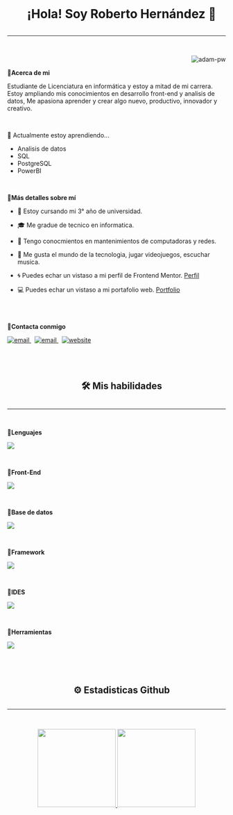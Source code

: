 <div id="user-content-toc">
  <ul align="Center">
    <summary><h1 style="display: inline-block"> ¡Hola!  Soy Roberto Hernández 👋  </h1></summary>
  </ul>
</div>

___

</br>

<!-- profile picture  -->
<p><img align="right" src="https://github.com/Adam-pw/Adam-pw/blob/main/animation_500_kxa883sd.gif" alt="adam-pw" /></p>
  
</br> 

<!-- about me -->

**📍Acerca de mi**

<!--Start Intro-->               
<p align="left"> Estudiante de Licenciatura en informática y estoy a mitad de mi carrera. Estoy ampliando mis conocimientos en desarrollo front-end y analisis de datos, Me apasiona aprender y crear algo nuevo, productivo, innovador y creativo. </p>

</br>

🌱 Actualmente estoy aprendiendo...
  - Analisis de datos
  - SQL
  - PostgreSQL
  - PowerBI

</br>

**📍Más detalles sobre mí**

- :scroll: Estoy cursando mi 3° año de universidad.

- :mortar_board: Me gradue de tecnico en informatica.

- :wrench: Tengo conocmientos en mantenimientos de computadoras y redes.

- :space_invader: Me gusta el mundo de la tecnologia, jugar videojuegos, escuchar musica.

- :cyclone: Puedes echar un vistaso a mi perfil de Frontend Mentor. [Perfil](https://www.frontendmentor.io/profile/rherndz) 

- :computer: Puedes echar un vistaso a mi portafolio web. [Portfolio](https://kiran1689.github.io) 

<br />

<!-- Social Media -->

</br>

**📍Contacta conmigo**

<p align="left">
  <a href="mailto:farahaitelahmadi@gmail.com">
     <img  src="https://img.shields.io/badge/email-red?style=for-the-badge&logo=gmail&logoColor=white" alt="email">
  <a/>&nbsp;
  <a href="https://www.linkedin.com/in/farah-ahmadi">
     <img  src="https://img.shields.io/badge/linkedin-0A66C2?style=for-the-badge&logo=linkedin&logoColor=white" alt="email">
  <a/>&nbsp;
  <a href="https://farahelahmadi.me">
     <img  src="https://img.shields.io/badge/website-C3897E?style=for-the-badge&logo=about.me&logoColor=white" alt="website">
  <a/>
<p/>

</br>

###

<div id="user-content-toc">
  <ul align="Center">
    <summary><h2 style="display: inline-block"> 🛠️ Mis habilidades </h2></summary>
  </ul>
</div>

___

</br>

**📍Lenguajes**

<!-- tech stack icons -->
<p align="rigth">
  <a href="https://skillicons.dev">
    <img src="https://skillicons.dev/icons?i=java,php,cs,js&perline=14" />
  </a>
</p>

</br>

**📍Front-End**

<!-- tech stack icons -->
<p align="rigth">
  <a href="https://skillicons.dev">
    <img src="https://skillicons.dev/icons?i=html,css,js&perline=14" />
  </a>
</p>

</br>

**📍Base de datos**

<!-- tech stack icons -->
<p align="rigth">
  <a href="https://skillicons.dev">
    <img src="https://skillicons.dev/icons?i=postgres,mysql&perline=14" />
  </a>
</p>

</br>

**📍Framework**

<!-- tech stack icons -->
<p align="rigth">
  <a href="https://skillicons.dev">
    <img src="https://skillicons.dev/icons?i=tailwind,bootstrap,dotnet&perline=14" />
  </a>
</p>

</br>

**📍IDES**

<!--tech stack icons-->
<p align="rigth">
  <a href="https://skillicons.dev">
    <img src="https://skillicons.dev/icons?i=vscode,visualstudio,sublime&perline=14" />
  </a>
</p>

</br>

**📍Herramientas**

<!-- tech stack icons -->
<p align="rigth">
  <a href="https://skillicons.dev">
    <img src="https://skillicons.dev/icons?i=wordpress,git,github,npm,figma,windows,ubuntu&perline=14" />
  </a>
</p>

</br>

###

<div id="user-content-toc">
  <ul align="Center">
    <summary><h2 style="display: inline-block"> ⚙️ Estadisticas Github  </h2></summary>
  </ul>
</div>

___

</br>

<p align="center">
  <a align="left" href="https://github.com/rherndz">
    <img height="180em" src="https://github-readme-stats-eight-theta.vercel.app/api?username=rherndz&show_icons=true&theme=algolia&include_all_commits=true&count_private=true"/>
  </a>
  <a align="rigth" href="https://github.com/rherndz">
    <img height="180em" src="https://github-readme-stats-eight-theta.vercel.app/api/top-langs/?username=rherndz&layout=compact&langs_count=8&theme=algolia"/>
  </a>
</p>

</br>



